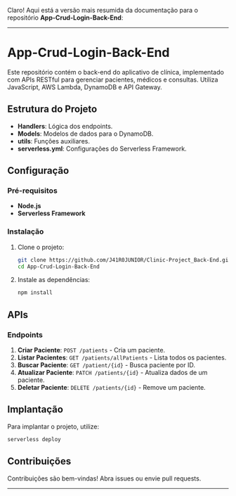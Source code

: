 Claro! Aqui está a versão mais resumida da documentação para o repositório **App-Crud-Login-Back-End**:

---

# App-Crud-Login-Back-End

Este repositório contém o back-end do aplicativo de clínica, implementado com APIs RESTful para gerenciar pacientes, médicos e consultas. Utiliza JavaScript, AWS Lambda, DynamoDB e API Gateway.

## Estrutura do Projeto

- **Handlers**: Lógica dos endpoints.
- **Models**: Modelos de dados para o DynamoDB.
- **utils**: Funções auxiliares.
- **serverless.yml**: Configurações do Serverless Framework.

## Configuração

### Pré-requisitos

- **Node.js** 
- **Serverless Framework**

### Instalação

1. Clone o projeto:
   ```bash
   git clone https://github.com/J41R0JUNIOR/Clinic-Project_Back-End.git
   cd App-Crud-Login-Back-End
   ```
2. Instale as dependências:
   ```bash
   npm install
   ```

## APIs

### Endpoints

1. **Criar Paciente**: `POST /patients` - Cria um paciente.
2. **Listar Pacientes**: `GET /patients/allPatients` - Lista todos os pacientes.
3. **Buscar Paciente**: `GET /patient/{id}` - Busca paciente por ID.
4. **Atualizar Paciente**: `PATCH /patients/{id}` - Atualiza dados de um paciente.
5. **Deletar Paciente**: `DELETE /patients/{id}` - Remove um paciente.

## Implantação

Para implantar o projeto, utilize:

```bash
serverless deploy
```

## Contribuições

Contribuições são bem-vindas! Abra issues ou envie pull requests.

---
